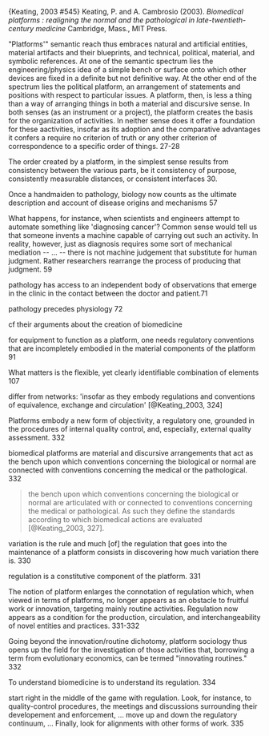 ﻿{Keating, 2003 #545}
Keating, P. and A. Cambrosio (2003). _Biomedical platforms : realigning the normal and the pathological in late-twentieth-century medicine_ Cambridge, Mass., MIT Press.

"Platforms'" semantic reach thus embraces natural and artificial entities, material artifacts and their blueprints, and technical, political, material, and symbolic references. At one of the semantic spectrum lies the engineering/physics idea of a simple bench or surface onto which other devices are fixed in a definite but not definitive way. At the other end of the spectrum lies the political platform, an arrangement of statements and positions with respect to particular issues. A platform, then, is less a thing than a way of arranging things in both a material and discursive sense. In both senses (as an instrument or a project), the platform creates the basis for the organization of activities. In neither sense does it offer a foundation for these aactivities, insofar as its adoption and the comparative advantages it confers a require no criterion of truth or any other criterion of correspondence to a specific order of things. 27-28

The order created by a platform, in the simplest sense results from consistency between the various parts, be it consistency of purpose, consistently measurable distances, or consistent interfaces 30.  

Once a handmaiden to pathology, biology now counts as the ultimate description and account of disease origins and mechanisms 57

What happens, for instance, when scientists and engineers attempt to automate something like 'diagnosing cancer'? Common sense would tell us that someone invents a machine capable of carrying out such an activity. In reality, however, just as diagnosis requires some sort of mechanical mediation -- ... -- there is not machine judgement that substitute for human judgment. Rather researchers rearrange the process of producing that judgment.  59

pathology has access to an independent body of observations that emerge in the clinic in the contact  between the doctor and patient.71

pathology precedes physiology 72

cf their arguments about the creation of biomedicine

for equipment to function as a platform, one needs regulatory conventions that are incompletely embodied in the material components of the platform 91

What matters is the flexible, yet clearly identifiable combination of elements 107

differ from networks: 'insofar as they embody regulations and conventions of equivalence, exchange and circulation' [@Keating_2003, 324]

Platforms embody a new form of objectivity, a regulatory one, grounded in the procedures of internal quality control, and, especially, external quality assessment. 332	

biomedical platforms are material and discursive arrangements that act as the bench upon which conventions concerning the biological or normal are connected with conventions concerning the medical or the pathological. 332

>the bench upon which conventions concerning the biological or normal are articulated with or connected to conventions concerning the medical or pathological. As such they define the standards according to which biomedical actions are evaluated [@Keating_2003, 327]. 

variation is the rule and much [of] the regulation that goes into the maintenance of a platform consists in discovering how much variation there is. 330

regulation is a constitutive component of the platform. 331

The notion of platform enlarges the connotation of regulation which, when viewed in terms of platforms, no longer appears as an obstacle to fruitful work or innovation, targeting mainly routine activities. Regulation now appears as a condition for the production, circulation, and interchangeability of novel entities and practices. 331-332

Going beyond the innovation/routine dichotomy, platform sociology thus opens up the field for the investigation of those activities that, borrowing a term from evolutionary economics, can be termed "innovating routines." 332

To understand biomedicine is to understand its regulation. 334

start right in the middle of the game with regulation. Look, for instance, to quality-control procedures, the meetings and discussions surrounding their developement and enforcement, ... move up and down the regulatory continuum,  ...  Finally, look for alignments with other forms of work. 335


